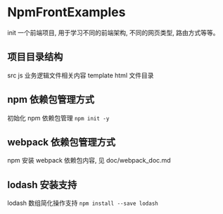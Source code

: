 # NpmFrontExamples
init 一个前端项目, 用于学习不同的前端架构, 不同的网页类型, 路由方式等等。

## 项目目录结构
src js 业务逻辑文件相关内容
template html 文件目录

## npm 依赖包管理方式
初始化 npm 依赖包管理 ``` npm init -y ```

## webpack 依赖包管理方式
npm 安装 webpack 依赖包内容, 见 doc/webpack_doc.md

## lodash 安装支持
lodash 数组简化操作支持 ``` npm install --save lodash ``` 

